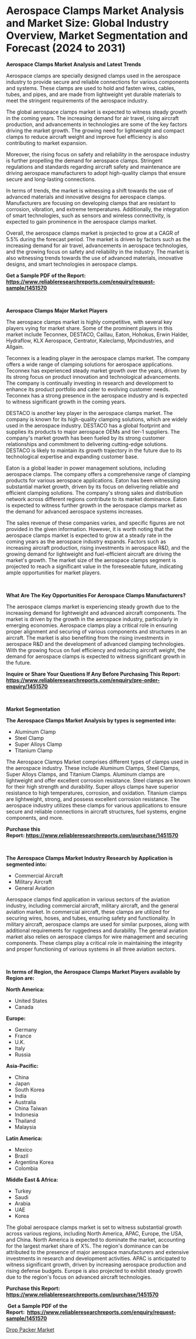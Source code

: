 <p><h1>Aerospace Clamps Market Analysis and Market Size: Global Industry Overview, Market Segmentation and Forecast (2024 to 2031)</h1></p><p><strong>Aerospace Clamps Market Analysis and Latest Trends</strong></p>
<p><p>Aerospace clamps are specially designed clamps used in the aerospace industry to provide secure and reliable connections for various components and systems. These clamps are used to hold and fasten wires, cables, tubes, and pipes, and are made from lightweight yet durable materials to meet the stringent requirements of the aerospace industry.</p><p>The global aerospace clamps market is expected to witness steady growth in the coming years. The increasing demand for air travel, rising aircraft production, and advancements in technologies are some of the key factors driving the market growth. The growing need for lightweight and compact clamps to reduce aircraft weight and improve fuel efficiency is also contributing to market expansion.</p><p>Moreover, the rising focus on safety and reliability in the aerospace industry is further propelling the demand for aerospace clamps. Stringent regulations and standards regarding aircraft safety and maintenance are driving aerospace manufacturers to adopt high-quality clamps that ensure secure and long-lasting connections.</p><p>In terms of trends, the market is witnessing a shift towards the use of advanced materials and innovative designs for aerospace clamps. Manufacturers are focusing on developing clamps that are resistant to corrosion, vibration, and extreme temperatures. Additionally, the integration of smart technologies, such as sensors and wireless connectivity, is expected to gain prominence in the aerospace clamps market.</p><p>Overall, the aerospace clamps market is projected to grow at a CAGR of 5.5% during the forecast period. The market is driven by factors such as the increasing demand for air travel, advancements in aerospace technologies, and the growing focus on safety and reliability in the industry. The market is also witnessing trends towards the use of advanced materials, innovative designs, and smart technologies in aerospace clamps.</p></p>
<p><strong>Get a Sample PDF of the Report:&nbsp; <a href="https://www.reliableresearchreports.com/enquiry/request-sample/1451570">https://www.reliableresearchreports.com/enquiry/request-sample/1451570</a></strong></p>
<p>&nbsp;</p>
<p><strong>Aerospace Clamps Major Market Players</strong></p>
<p><p>The aerospace clamps market is highly competitive, with several key players vying for market share. Some of the prominent players in this market include Teconnex, DESTACO, Caillau, Eaton, Hohokus, Erwin Halder, Hydraflow, KLX Aerospace, Centrator, Kaleclamp, Mpcindustries, and Allgain.</p><p>Teconnex is a leading player in the aerospace clamps market. The company offers a wide range of clamping solutions for aerospace applications. Teconnex has experienced steady market growth over the years, driven by its strong focus on product innovation and technological advancements. The company is continually investing in research and development to enhance its product portfolio and cater to evolving customer needs. Teconnex has a strong presence in the aerospace industry and is expected to witness significant growth in the coming years.</p><p>DESTACO is another key player in the aerospace clamps market. The company is known for its high-quality clamping solutions, which are widely used in the aerospace industry. DESTACO has a global footprint and supplies its products to major aerospace OEMs and tier-1 suppliers. The company's market growth has been fueled by its strong customer relationships and commitment to delivering cutting-edge solutions. DESTACO is likely to maintain its growth trajectory in the future due to its technological expertise and expanding customer base.</p><p>Eaton is a global leader in power management solutions, including aerospace clamps. The company offers a comprehensive range of clamping products for various aerospace applications. Eaton has been witnessing substantial market growth, driven by its focus on delivering reliable and efficient clamping solutions. The company's strong sales and distribution network across different regions contribute to its market dominance. Eaton is expected to witness further growth in the aerospace clamps market as the demand for advanced aerospace systems increases.</p><p>The sales revenue of these companies varies, and specific figures are not provided in the given information. However, it is worth noting that the aerospace clamps market is expected to grow at a steady rate in the coming years as the aerospace industry expands. Factors such as increasing aircraft production, rising investments in aerospace R&D, and the growing demand for lightweight and fuel-efficient aircraft are driving the market's growth. The market size of the aerospace clamps segment is projected to reach a significant value in the foreseeable future, indicating ample opportunities for market players.</p></p>
<p>&nbsp;</p>
<p><strong>What Are The Key Opportunities For Aerospace Clamps Manufacturers?</strong></p>
<p><p>The aerospace clamps market is experiencing steady growth due to the increasing demand for lightweight and advanced aircraft components. The market is driven by the growth in the aerospace industry, particularly in emerging economies. Aerospace clamps play a critical role in ensuring proper alignment and securing of various components and structures in an aircraft. The market is also benefiting from the rising investments in aerospace R&D and the development of advanced clamping technologies. With the growing focus on fuel efficiency and reducing aircraft weight, the demand for aerospace clamps is expected to witness significant growth in the future.</p></p>
<p><strong>Inquire or Share Your Questions If Any Before Purchasing This Report: <a href="https://www.reliableresearchreports.com/enquiry/pre-order-enquiry/1451570">https://www.reliableresearchreports.com/enquiry/pre-order-enquiry/1451570</a></strong></p>
<p>&nbsp;</p>
<p><strong>Market Segmentation</strong></p>
<p><strong>The Aerospace Clamps Market Analysis by types is segmented into:</strong></p>
<p><ul><li>Aluminum Clamp</li><li>Steel Clamp</li><li>Super Alloys Clamp</li><li>Titanium Clamp</li></ul></p>
<p><p>The Aerospace Clamps Market comprises different types of clamps used in the aerospace industry. These include Aluminum Clamps, Steel Clamps, Super Alloys Clamps, and Titanium Clamps. Aluminum clamps are lightweight and offer excellent corrosion resistance. Steel clamps are known for their high strength and durability. Super alloys clamps have superior resistance to high temperatures, corrosion, and oxidation. Titanium clamps are lightweight, strong, and possess excellent corrosion resistance. The aerospace industry utilizes these clamps for various applications to ensure secure and reliable connections in aircraft structures, fuel systems, engine components, and more.</p></p>
<p><strong>Purchase this Report:&nbsp;<a href="https://www.reliableresearchreports.com/purchase/1451570">https://www.reliableresearchreports.com/purchase/1451570</a></strong></p>
<p>&nbsp;</p>
<p><strong>The Aerospace Clamps Market Industry Research by Application is segmented into:</strong></p>
<p><ul><li>Commercial Aircraft</li><li>Military Aircraft</li><li>General Aviation</li></ul></p>
<p><p>Aerospace clamps find application in various sectors of the aviation industry, including commercial aircraft, military aircraft, and the general aviation market. In commercial aircraft, these clamps are utilized for securing wires, hoses, and tubes, ensuring safety and functionality. In military aircraft, aerospace clamps are used for similar purposes, along with additional requirements for ruggedness and durability. The general aviation market also relies on aerospace clamps for wire management and securing components. These clamps play a critical role in maintaining the integrity and proper functioning of various systems in all three aviation sectors.</p></p>
<p>&nbsp;</p>
<p><strong>In terms of Region, the Aerospace Clamps Market Players available by Region are:</strong></p>
<p>
    <p> <strong> North America: </strong>
        <ul>
            <li>United States</li>
            <li>Canada</li>
        </ul>
        </p> 
    <p> <strong> Europe: </strong>
        <ul>
            <li>Germany</li>
            <li>France</li>
            <li>U.K.</li>
            <li>Italy</li>
            <li>Russia</li>
        </ul>
        </p> 
    <p> <strong> Asia-Pacific: </strong>
        <ul>
            <li>China</li>
            <li>Japan</li>
            <li>South Korea</li>
            <li>India</li>
            <li>Australia</li>
            <li>China Taiwan</li>
            <li>Indonesia</li>
            <li>Thailand</li>
            <li>Malaysia</li>
        </ul>
        </p> 
    <p> <strong> Latin America: </strong>
        <ul>
            <li>Mexico</li>
            <li>Brazil</li>
            <li>Argentina Korea</li>
            <li>Colombia</li>
        </ul>
        </p> 
    <p> <strong> Middle East & Africa: </strong>
        <ul>
            <li>Turkey</li>
            <li>Saudi</li>
            <li>Arabia</li>
            <li>UAE</li>
            <li>Korea</li>
        </ul>
    </p>
    </p>
<p><p>The global aerospace clamps market is set to witness substantial growth across various regions, including North America, APAC, Europe, the USA, and China. North America is expected to dominate the market, accounting for the largest market share of X%. The region's dominance can be attributed to the presence of major aerospace manufacturers and extensive investments in research and development activities. APAC is anticipated to witness significant growth, driven by increasing aerospace production and rising defense budgets. Europe is also projected to exhibit steady growth due to the region's focus on advanced aircraft technologies.</p></p>
<p><strong>Purchase this Report: <a href="https://www.reliableresearchreports.com/purchase/1451570">https://www.reliableresearchreports.com/purchase/1451570</a></strong></p>
<p>&nbsp;<strong>Get a Sample PDF of the Report:&nbsp;&nbsp;<a href="https://www.reliableresearchreports.com/enquiry/request-sample/1451570">https://www.reliableresearchreports.com/enquiry/request-sample/1451570</a></strong></p>
<p><strong></strong></p>
<p><p><a href="https://github.com/JameTravis/Market-Research-Report-List-3/blob/main/drop-packer-market.md">Drop Packer Market</a></p></p>